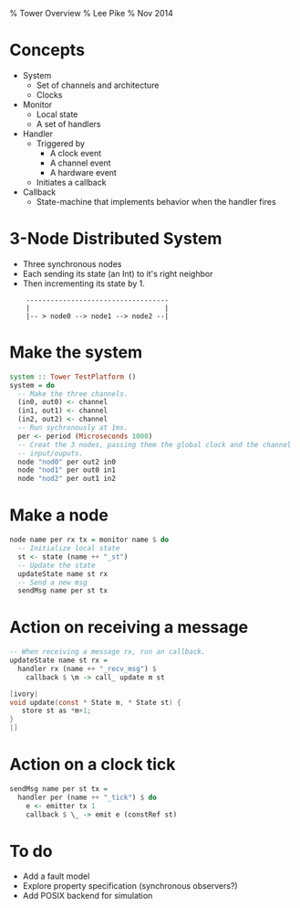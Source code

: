 % Tower Overview
% Lee Pike
% Nov 2014

# Concepts

- System
    - Set of channels and architecture
    - Clocks
- Monitor
    - Local state
    - A set of handlers
- Handler
    - Triggered by
        - A clock event
        - A channel event
        - A hardware event
    - Initiates a callback
- Callback
    - State-machine that implements behavior when the handler fires

# 3-Node Distributed System

- Three synchronous nodes
- Each sending its state (an Int) to it's right neighbor
- Then incrementing its state by 1.

```
    -----------------------------------
    |                                 |
    |-- > node0 --> node1 --> node2 --|
```

# Make the system

```haskell
system :: Tower TestPlatform ()
system = do
  -- Make the three channels.
  (in0, out0) <- channel
  (in1, out1) <- channel
  (in2, out2) <- channel
  -- Run sychronously at 1ms.
  per <- period (Microseconds 1000)
  -- Creat the 3 nodes, passing them the global clock and the channel
  -- input/ouputs.
  node "nod0" per out2 in0
  node "nod1" per out0 in1
  node "nod2" per out1 in2
```

# Make a node

```haskell
node name per rx tx = monitor name $ do
  -- Initialize local state
  st <- state (name ++ "_st")
  -- Update the state
  updateState name st rx
  -- Send a new msg
  sendMsg name per st tx
```

# Action on receiving a message

```haskell
-- When receiving a message rx, run an callback.
updateState name st rx =
  handler rx (name ++ "_recv_msg") $
    callback $ \m -> call_ update m st
```

```c
[ivory|
void update(const * State m, * State st) {
   store st as *m+1;
}
|]
```

# Action on a clock tick

```haskell
sendMsg name per st tx =
  handler per (name ++ "_tick") $ do
    e <- emitter tx 1
    callback $ \_ -> emit e (constRef st)
```

# To do

- Add a fault model
- Explore property specification (synchronous observers?)
- Add POSIX backend for simulation

